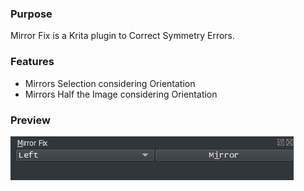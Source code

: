 ### Purpose

Mirror Fix is a Krita plugin to Correct Symmetry Errors.

### Features

* Mirrors Selection considering Orientation
* Mirrors Half the Image considering Orientation

### Preview
![Picture](https://raw.githubusercontent.com/EyeOdin/mirror_fix/master/mirror_fix/Previews/mirror_fix.png)
